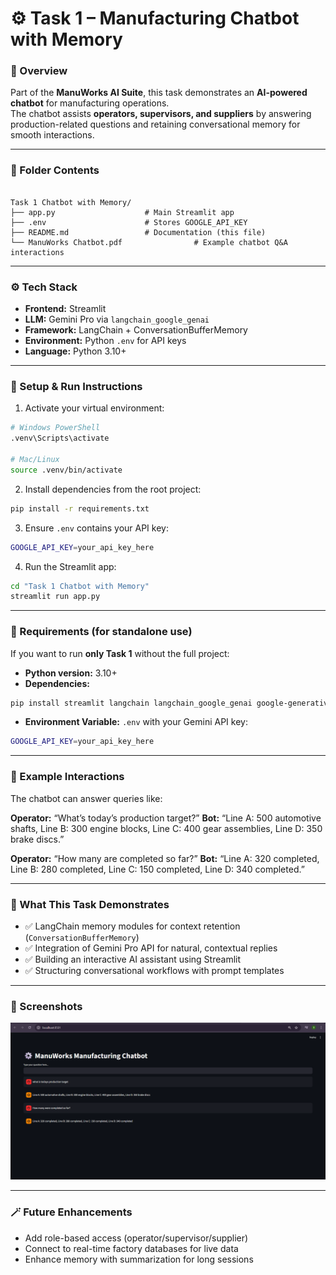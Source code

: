 # ⚙️ Task 1 – Manufacturing Chatbot with Memory

### 🧠 Overview
Part of the **ManuWorks AI Suite**, this task demonstrates an **AI-powered chatbot** for manufacturing operations.  
The chatbot assists **operators, supervisors, and suppliers** by answering production-related questions and retaining conversational memory for smooth interactions.

---

### 📂 Folder Contents
```

Task 1 Chatbot with Memory/
├── app.py                    # Main Streamlit app
├── .env                      # Stores GOOGLE_API_KEY
├── README.md                 # Documentation (this file)
└── ManuWorks Chatbot.pdf                # Example chatbot Q&A interactions

````

---

### ⚙️ Tech Stack
- **Frontend:** Streamlit  
- **LLM:** Gemini Pro via `langchain_google_genai`  
- **Framework:** LangChain + ConversationBufferMemory  
- **Environment:** Python `.env` for API keys  
- **Language:** Python 3.10+  

---

### 🚀 Setup & Run Instructions
1. Activate your virtual environment:
```bash
# Windows PowerShell
.venv\Scripts\activate

# Mac/Linux
source .venv/bin/activate
````

2. Install dependencies from the root project:

```bash
pip install -r requirements.txt
```

3. Ensure `.env` contains your API key:

```bash
GOOGLE_API_KEY=your_api_key_here
```

4. Run the Streamlit app:

```bash
cd "Task 1 Chatbot with Memory"
streamlit run app.py
```

---

### 🧩 Requirements (for standalone use)

If you want to run **only Task 1** without the full project:

* **Python version:** 3.10+
* **Dependencies:**

```bash
pip install streamlit langchain langchain_google_genai google-generativeai python-dotenv
```

* **Environment Variable:** `.env` with your Gemini API key:

```bash
GOOGLE_API_KEY=your_api_key_here
```

---

### 💬 Example Interactions

The chatbot can answer queries like:

**Operator:** “What’s today’s production target?”
**Bot:** “Line A: 500 automotive shafts, Line B: 300 engine blocks, Line C: 400 gear assemblies, Line D: 350 brake discs.”

**Operator:** “How many are completed so far?”
**Bot:** “Line A: 320 completed, Line B: 280 completed, Line C: 150 completed, Line D: 340 completed.”

---

### 🧠 What This Task Demonstrates

* ✅ LangChain memory modules for context retention (`ConversationBufferMemory`)
* ✅ Integration of Gemini Pro API for natural, contextual replies
* ✅ Building an interactive AI assistant using Streamlit
* ✅ Structuring conversational workflows with prompt templates

---

### 📸 Screenshots

![alt text](image-1.png)

---

### 🪄 Future Enhancements

* Add role-based access (operator/supervisor/supplier)
* Connect to real-time factory databases for live data
* Enhance memory with summarization for long sessions